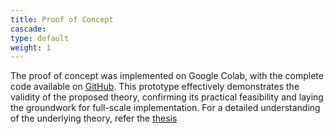 ```yaml
---
title: Proof of Concept
cascade:
type: default
weight: 1
---
```


The proof of concept was implemented on Google Colab, with the complete code available on [GitHub](https://github.com/Sreeshu123/Final-year-project--GA). This prototype effectively demonstrates the validity of the proposed theory, confirming its practical feasibility and laying the groundwork for full-scale implementation. For a detailed understanding of the underlying theory, refer the [thesis](/Files/final_doc.pdf)